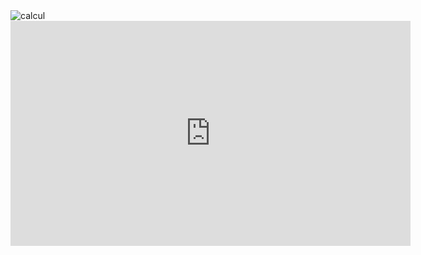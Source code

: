
<!DOCTYPE html>
<html lang="en">
<head>
    <meta charset="UTF-8">
    <meta http-equiv="X-UA-Compatible" content="IE=edge">
    <meta name="viewport" content="width=device-width, initial-scale=1.0">

</head>
<body>
  <tr>
    <td><img src="https://github.com/nahlabhm/calculatrice-/assets/49809803/424dfd92-c964-4680-b951-dd96cf4292f0" alt="calcul"></td>
    <td><iframe src="https://github.com/nahlabhm/calculatrice-/assets/49809803/35ad3d95-39f3-4430-9ef2-b77816dac42b" width="640" height="360" frameborder="0" allowfullscreen></iframe></td>
  </tr>
</body>
</html>
